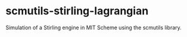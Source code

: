 # scmutils-stirling-lagrangian
Simulation of a Stirling engine in MIT Scheme using the scmutils library.
